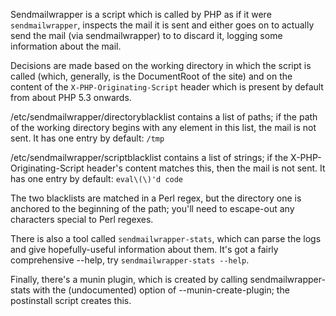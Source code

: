 Sendmailwrapper is a script which is called by PHP as if it were 
`sendmailwrapper`, inspects the mail it is sent and either goes on to actually 
send the mail (via sendmailwrapper) to to discard it, logging some information 
about the mail.

Decisions are made based on the working directory in which the script is called 
(which, generally, is the DocumentRoot of the site) and on the content of the 
`X-PHP-Originating-Script` header which is present by default from about PHP 5.3
onwards.


/etc/sendmailwrapper/directoryblacklist contains a list of paths; if the path 
of the working directory begins with any element in this list, the mail is not 
sent. It has one entry by default: `/tmp`

/etc/sendmailwrapper/scriptblacklist contains a list of strings; if the 
X-PHP-Originating-Script header's content matches this, then the mail is not 
sent. It has one entry by default: `eval\(\)'d code`


The two blacklists are matched in a Perl regex, but the directory one is
anchored to the beginning of the path; you'll need to escape-out any characters
special to Perl regexes.



There is also a tool called `sendmailwrapper-stats`, which can parse the logs 
and give hopefully-useful information about them. It's got a fairly 
comprehensive --help, try `sendmailwrapper-stats --help`.

Finally, there's a munin plugin, which is created by calling 
sendmailwrapper-stats with the (undocumented) option of --munin-create-plugin; 
the postinstall script creates this.

